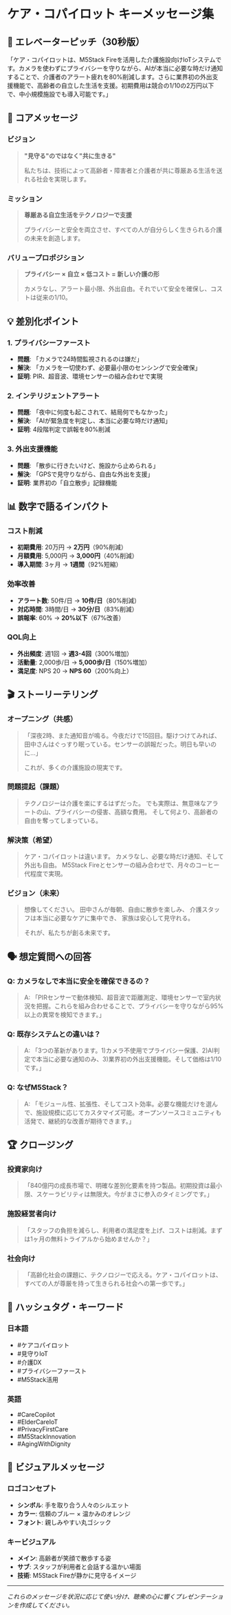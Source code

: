 # ケア・コパイロット キーメッセージ集

## 🎯 エレベーターピッチ（30秒版）

「ケア・コパイロットは、M5Stack Fireを活用した介護施設向けIoTシステムです。カメラを使わずにプライバシーを守りながら、AIが本当に必要な時だけ通知することで、介護者のアラート疲れを80%削減します。さらに業界初の外出支援機能で、高齢者の自立した生活を支援。初期費用は競合の1/10の2万円以下で、中小規模施設でも導入可能です。」

## 📌 コアメッセージ

### ビジョン
> **"見守る"のではなく"共に生きる"**
> 
> 私たちは、技術によって高齢者・障害者と介護者が共に尊厳ある生活を送れる社会を実現します。

### ミッション
> **尊厳ある自立生活をテクノロジーで支援**
> 
> プライバシーと安全を両立させ、すべての人が自分らしく生きられる介護の未来を創造します。

### バリュープロポジション
> **プライバシー × 自立 × 低コスト = 新しい介護の形**
> 
> カメラなし、アラート最小限、外出自由。それでいて安全を確保し、コストは従来の1/10。

## 💡 差別化ポイント

### 1. プライバシーファースト
- **問題**: 「カメラで24時間監視されるのは嫌だ」
- **解決**: 「カメラを一切使わず、必要最小限のセンシングで安全確保」
- **証明**: PIR、超音波、環境センサーの組み合わせで実現

### 2. インテリジェントアラート
- **問題**: 「夜中に何度も起こされて、結局何でもなかった」
- **解決**: 「AIが緊急度を判定し、本当に必要な時だけ通知」
- **証明**: 4段階判定で誤報を80%削減

### 3. 外出支援機能
- **問題**: 「散歩に行きたいけど、施設から止められる」
- **解決**: 「GPSで見守りながら、自由な外出を支援」
- **証明**: 業界初の「自立散歩」記録機能

## 📊 数字で語るインパクト

### コスト削減
- **初期費用**: 20万円 → **2万円**（90%削減）
- **月額費用**: 5,000円 → **3,000円**（40%削減）
- **導入期間**: 3ヶ月 → **1週間**（92%短縮）

### 効率改善
- **アラート数**: 50件/日 → **10件/日**（80%削減）
- **対応時間**: 3時間/日 → **30分/日**（83%削減）
- **誤報率**: 60% → **20%以下**（67%改善）

### QOL向上
- **外出頻度**: 週1回 → **週3-4回**（300%増加）
- **活動量**: 2,000歩/日 → **5,000歩/日**（150%増加）
- **満足度**: NPS 20 → **NPS 60**（200%向上）

## 🎬 ストーリーテリング

### オープニング（共感）
> 「深夜2時、また通知音が鳴る。今夜だけで15回目。駆けつけてみれば、田中さんはぐっすり眠っている。センサーの誤報だった。明日も早いのに...」
> 
> これが、多くの介護施設の現実です。

### 問題提起（課題）
> テクノロジーは介護を楽にするはずだった。
> でも実際は、無意味なアラートの山、プライバシーの侵害、高額な費用。
> そして何より、高齢者の自由を奪ってしまっている。

### 解決策（希望）
> ケア・コパイロットは違います。
> カメラなし、必要な時だけ通知、そして外出も自由。
> M5Stack Fireとセンサーの組み合わせで、月々のコーヒー代程度で実現。

### ビジョン（未来）
> 想像してください。
> 田中さんが毎朝、自由に散歩を楽しみ、
> 介護スタッフは本当に必要なケアに集中でき、
> 家族は安心して見守れる。
> 
> それが、私たちが創る未来です。

## 🗣️ 想定質問への回答

### Q: カメラなしで本当に安全を確保できるの？
> A: 「PIRセンサーで動体検知、超音波で距離測定、環境センサーで室内状況を把握。これらを組み合わせることで、プライバシーを守りながら95%以上の異常を検知できます。」

### Q: 既存システムとの違いは？
> A: 「3つの革新があります。1)カメラ不使用でプライバシー保護、2)AI判定で本当に必要な通知のみ、3)業界初の外出支援機能。そして価格は1/10です。」

### Q: なぜM5Stack？
> A: 「モジュール性、拡張性、そしてコスト効率。必要な機能だけを選んで、施設規模に応じてカスタマイズ可能。オープンソースコミュニティも活発で、継続的な改善が期待できます。」

## 🏆 クロージング

### 投資家向け
> 「840億円の成長市場で、明確な差別化要素を持つ製品。初期投資は最小限、スケーラビリティは無限大。今がまさに参入のタイミングです。」

### 施設経営者向け
> 「スタッフの負担を減らし、利用者の満足度を上げ、コストは削減。まずは1ヶ月の無料トライアルから始めませんか？」

### 社会向け
> 「高齢化社会の課題に、テクノロジーで応える。ケア・コパイロットは、すべての人が尊厳を持って生きられる社会への第一歩です。」

## 📱 ハッシュタグ・キーワード

### 日本語
- #ケアコパイロット
- #見守りIoT
- #介護DX
- #プライバシーファースト
- #M5Stack活用

### 英語
- #CareCopilot
- #ElderCareIoT
- #PrivacyFirstCare
- #M5StackInnovation
- #AgingWithDignity

## 🎨 ビジュアルメッセージ

### ロゴコンセプト
- **シンボル**: 手を取り合う人々のシルエット
- **カラー**: 信頼のブルー × 温かみのオレンジ
- **フォント**: 親しみやすい丸ゴシック

### キービジュアル
- **メイン**: 高齢者が笑顔で散歩する姿
- **サブ**: スタッフが利用者と会話する温かい場面
- **技術**: M5Stack Fireが静かに見守るイメージ

---

*これらのメッセージを状況に応じて使い分け、聴衆の心に響くプレゼンテーションを作成してください。*